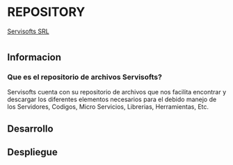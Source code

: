 # REPOSITORY
[Servisofts SRL](https://servisofts.com/)
#

## Informacion

### Que es el repositorio de archivos Servisofts?
Servisofts cuenta con su repositorio de archivos que nos facilita encontrar y descargar los diferentes elementos necesarios para el debido manejo de los Servidores, Codigos, Micro Servicios, Librerias, Herramientas, Etc.


## Desarrollo

## Despliegue





